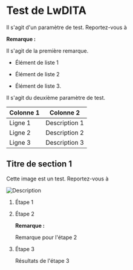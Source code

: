 Test de LwDITA
==============

Il s'agit d'un paramètre de test. Reportez-vous à

**Remarque :**

Il s'agit de la première remarque.

-   Élément de liste 1

-   Élément de liste 2

-   Élément de liste 3.

Il s'agit du deuxième paramètre de test.

| Colonne 1 | Colonne 2     |
|-----------|---------------|
| Ligne 1   | Description 1 |
| Ligne 2   | Description 2 |
| Ligne 3   | Description 3 |

Titre de section 1
------------------

Cette image est un test. Reportez-vous à

![Description](../Images/riw1618963163523.svg)

1.  Étape 1

2.  Étape 2

    **Remarque :**

    Remarque pour l'étape 2

3.  Étape 3

    Résultats de l'étape 3
